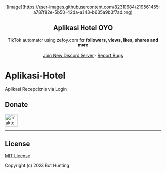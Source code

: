 
<br/>
<div align="center">
![image](https://user-images.githubusercontent.com/82310684/219561455-a787f82e-5b50-42da-a343-b635a9b3f7ad.png)
  
  <h2 align="center">Aplikasi Hotel OYO</h3>

  <p align="center">
    TikTok automator using zefoy.com for <b>followers, views, likes, shares and more</b>
    <br />
    <br />
    <a href="http://discord.gg/a4tEY45Trz">Join New Discord Server</a>
    ·
    <a href="http://discord.gg/a4tEY45Trz">Report Bugs</a>
    
  </p>
</div>
  
# Aplikasi-Hotel
Aplikasi Recepcionis via Login

## Donate

<a href="https://trakteer.id/hunty" target="_blank"><img id="wse-buttons-preview" src="https://cdn.trakteer.id/images/embed/trbtn-blue-6.png" height="40" style="border:0px;height:40px;" alt="Trakteer Saya"></a>

---------------------------------------
## License

[MIT License](https://github.com/BotHunting/Wa-OpenAI/blob/main/LICENSE)

Copyright (c) 2023 Bot Hunting
